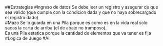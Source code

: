 ##Estrategias
#Ingreso de datos
Se debe leer un registro y asegurar de que sea valido (que cumple con la condicion dada y que no haya sobrecargado el registro dado)<br />
#Mazo
Se lo guarda en una Pila porque es como es en la vida real solo sacas la carta de arriba (el de abajo no tramposo).<br />
Es una Pila estatica porque la cantidad de elementos que va tener es fija<br />
#Logica de Juego
#AI
